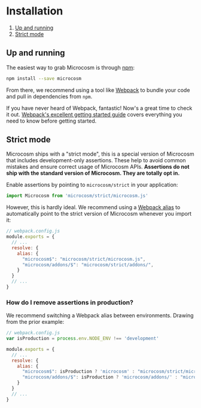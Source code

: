 # Installation

1. [Up and running](#up-and-running)
2. [Strict mode](#strict-mode)

## Up and running

The easiest way to grab Microcosm is
through [npm](https://www.npmjs.com/package/microcosm):

```bash
npm install --save microcosm
```

From there, we recommend using a tool
like [Webpack](https://webpack.js.org/) to bundle your code and pull
in dependencies from `npm`.

If you have never heard of Webpack,
fantastic! Now's a great time to check it
out. [Webpack's excellent getting started guide](https://webpack.js.org/guides/get-started/) covers
everything you need to know before getting started.

## Strict mode

Microcosm ships with a "strict mode", this is a special version of
Microcosm that includes development-only assertions. These help to
avoid common mistakes and ensure correct usage of Microcosm
APIs. **Assertions do not ship with the standard version of Microcosm.
They are totally opt in.**

Enable assertions by pointing to `microcosm/strict` in your application:

```javascript
import Microcosm from 'microcosm/strict/microcosm.js'
```

However, this is hardly ideal. We recommend using
a
[Webpack alias](https://webpack.js.org/configuration/resolve/#resolve-alias) to
automatically point to the strict version of Microcosm whenever you
import it:

```javascript
// webpack.config.js
module.exports = {
  // ...
  resolve: {
    alias: {
      "microcosm$": "microcosm/strict/microcosm.js",
      "microcosm/addons/$": "microcosm/strict/addons/",
    }
  }
  // ...
}
```

### How do I remove assertions in production?

We recommend switching a Webpack alias between environments. Drawing
from the prior example:

```javascript
// webpack.config.js
var isProduction = process.env.NODE_ENV !== 'development'

module.exports = {
  // ...
  resolve: {
    alias: {
      "microcosm$": isProduction ? 'microcosm' : "microcosm/strict/microcosm.js",
      "microcosm/addons/$": isProduction ? 'microcosm/addons/' : "microcosm/strict/addons/",
    }
  }
  // ...
}
```
